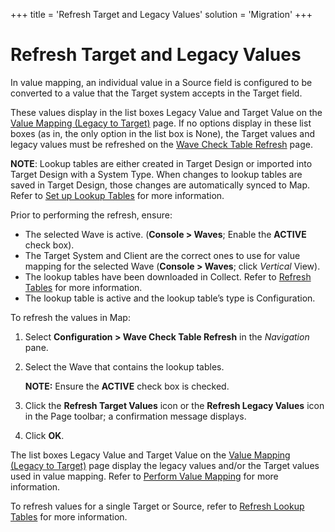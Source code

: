 +++
title = 'Refresh Target and Legacy Values'
solution = 'Migration'
+++

# Refresh Target and Legacy Values

In value mapping, an individual value in a Source field is configured to
be converted to a value that the Target system accepts in the Target
field.

These values display in the list boxes Legacy Value and Target Value on
the [Value Mapping (Legacy to
Target)](../Page_Desc/Value_Mapping_Legacy_to_Target_H) page. If no
options display in these list boxes (as in, the only option in the list
box is None), the Target values and legacy values must be refreshed on
the [Wave Check Table
Refresh](../Page_Desc/Wave_Lookup_Table_Refresh) page.

<span style="font-weight: bold;">NOTE</span>: Lookup tables are either
created in Target Design or imported into Target Design with a System
Type. When changes to lookup tables are saved in Target Design, those
changes are automatically synced to Map. Refer to [Set up Lookup
Tables](../../Design/Use_Cases/Set_up_Lookup_Tables) for more
information.

Prior to performing the refresh, ensure:

  - The selected Wave is active.
    (<span style="font-weight: bold;">Console \> Waves</span>; Enable
    the <span style="font-weight: bold;">ACTIVE</span> check box).
  - The Target System and Client are the correct ones to use for value
    mapping for the selected Wave
    (<span style="font-weight: bold;">Console \> Waves</span>; click
    <span style="font-style: italic;">Vertical</span> View).
  - The lookup tables have been downloaded in Collect. Refer to [Refresh
    Tables](../../../Platform/Collect/Use_Cases/Refresh_Tables) for
    more information.
  - The lookup table is active and the lookup table’s type is
    Configuration.

To refresh the values in Map:

1.  Select <span style="font-weight: bold;">Configuration \> Wave Check
    Table Refresh</span> in the
    <span style="font-style: italic;">Navigation</span> pane.

2.  Select the Wave that contains the lookup tables.
    
    **NOTE:** Ensure the <span style="font-weight: bold;">ACTIVE</span>
    check box is checked.

3.  Click the <span style="font-weight: bold;">Refresh Target
    Values</span> icon or the <span style="font-weight: bold;">Refresh
    Legacy Values</span> icon in the Page toolbar; a confirmation
    message displays.

4.  Click <span style="font-weight: bold;">OK</span>.

The list boxes Legacy Value and Target Value on the [Value Mapping
(Legacy to Target)](../Page_Desc/Value_Mapping_Legacy_to_Target_H)
page display the legacy values and/or the Target values used in value
mapping. Refer to [Perform Value
Mapping](Perform_Value_Mapping_Overview) for more information.

To refresh values for a single Target or Source, refer to [Refresh
Lookup Tables](Refresh_Lookup_Tbls) for more information.
